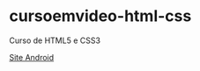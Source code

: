 # cursoemvideo-html-css
 Curso de HTML5 e CSS3
 
 [Site Android](https://github.com/mpaullos/cursoemvideo-html-css/blob/main/desafios/modulo-02/d010/android.html)
